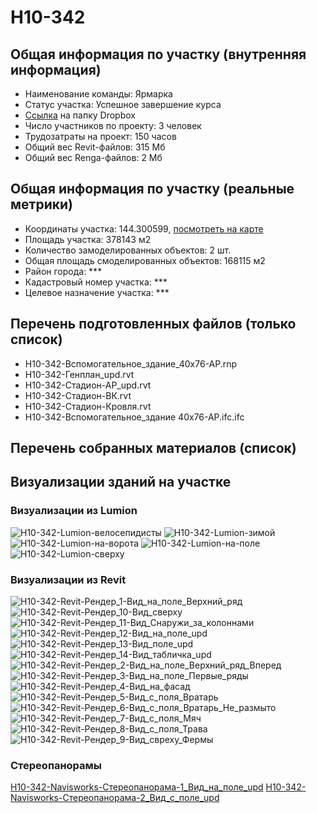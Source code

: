 # H10-342
## Общая информация по участку (внутренняя информация)
+ Наименование команды: Ярмарка
+ Статус участка: Успешное завершение курса
+ [Ссылка](https://www.dropbox.com/sh/wvvgv1nw1iqred9/AADoDCxsAGMAhXzY9WdMHhHAa/H10_342?dl=0) на папку Dropbox
+ Число участников по проекту: 3 человек
+ Трудозатраты на проект: 150 часов
+ Общий вес Revit-файлов: 315 Мб
+ Общий вес Renga-файлов: 2 Мб
## Общая информация по участку (реальные метрики)
+ Координаты участка: 144.300599, [посмотреть на карте](yandex.ru/maps/47/nizhny-novgorod/?ll=56.336121%2C43.964478&z=19)
+ Площадь участка: 378143 м2
+ Количество замоделированных объектов: 2 шт.
+ Общая площадь смоделированных объектов: 168115 м2
+ Район города: *** 
+ Кадастровый номер участка: *** 
+ Целевое назначение участка: *** 
## Перечень подготовленных файлов (только список)
+ H10-342-Вспомогательное_здание_40х76-АР.rnp
+ H10-342-Генплан_upd.rvt
+ H10-342-Стадион-АР_upd.rvt
+ H10-342-Стадион-ВК.rvt
+ H10-342-Стадион-Кровля.rvt
+ Н10-342-Вспомогательное_здание 40х76-АР.ifc.ifc
## Перечень собранных материалов (список)
## Визуализации зданий на участке
### Визуализации из Lumion
![H10-342-Lumion-велосепидисты](\..\Images\H10_342\H10-342-Lumion-велосепидисты.jpg)
![H10-342-Lumion-зимой](\..\Images\H10_342\H10-342-Lumion-зимой.jpg)
![H10-342-Lumion-на-ворота](\..\Images\H10_342\H10-342-Lumion-на-ворота.jpg)
![H10-342-Lumion-на-поле](\..\Images\H10_342\H10-342-Lumion-на-поле.jpg)
![H10-342-Lumion-сверху](\..\Images\H10_342\H10-342-Lumion-сверху.jpg)
### Визуализации из Revit
![Н10-342-Revit-Рендер_1-Вид_на_поле_Верхний_ряд](\..\Images\H10_342\Н10-342-Revit-Рендер_1-Вид_на_поле_Верхний_ряд.png)
![Н10-342-Revit-Рендер_10-Вид_сверху](\..\Images\H10_342\Н10-342-Revit-Рендер_10-Вид_сверху.png)
![Н10-342-Revit-Рендер_11-Вид_Снаружи_за_колоннами](\..\Images\H10_342\Н10-342-Revit-Рендер_11-Вид_Снаружи_за_колоннами.png)
![Н10-342-Revit-Рендер_12-Вид_на_поле_upd](\..\Images\H10_342\Н10-342-Revit-Рендер_12-Вид_на_поле_upd.jpg)
![Н10-342-Revit-Рендер_13-Вид_поле_upd](\..\Images\H10_342\Н10-342-Revit-Рендер_13-Вид_поле_upd.jpg)
![Н10-342-Revit-Рендер_14-Вид_табличка_upd](\..\Images\H10_342\Н10-342-Revit-Рендер_14-Вид_табличка_upd.jpg)
![Н10-342-Revit-Рендер_2-Вид_на_поле_Верхний_ряд_Вперед](\..\Images\H10_342\Н10-342-Revit-Рендер_2-Вид_на_поле_Верхний_ряд_Вперед.png)
![Н10-342-Revit-Рендер_3-Вид_на_поле_Первые_ряды](\..\Images\H10_342\Н10-342-Revit-Рендер_3-Вид_на_поле_Первые_ряды.png)
![Н10-342-Revit-Рендер_4-Вид_на_фасад](\..\Images\H10_342\Н10-342-Revit-Рендер_4-Вид_на_фасад.png)
![Н10-342-Revit-Рендер_5-Вид_с_поля_Вратарь](\..\Images\H10_342\Н10-342-Revit-Рендер_5-Вид_с_поля_Вратарь.png)
![Н10-342-Revit-Рендер_6-Вид_с_поля_Вратарь_Не_размыто](\..\Images\H10_342\Н10-342-Revit-Рендер_6-Вид_с_поля_Вратарь_Не_размыто.png)
![Н10-342-Revit-Рендер_7-Вид_с_поля_Мяч](\..\Images\H10_342\Н10-342-Revit-Рендер_7-Вид_с_поля_Мяч.png)
![Н10-342-Revit-Рендер_8-Вид_с_поля_Трава](\..\Images\H10_342\Н10-342-Revit-Рендер_8-Вид_с_поля_Трава.png)
![Н10-342-Revit-Рендер_9-Вид_свреху_Фермы](\..\Images\H10_342\Н10-342-Revit-Рендер_9-Вид_свреху_Фермы.png)
### Стереопанорамы
[Н10-342-Navisworks-Стереопанорама-1_Вид_на_поле_upd](https://pano.autodesk.com/pano.html?url=jpgs/e8899e4f-4946-46d3-9986-9236ff4b0c22&version=2)
[Н10-342-Navisworks-Стереопанорама-2_Вид_с_поле_upd](https://pano.autodesk.com/pano.html?url=jpgs/fc44372e-df7e-48fd-a376-ee6a6a8d1812&version=2)
